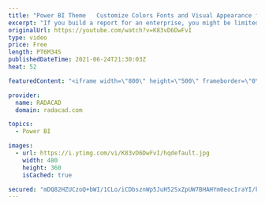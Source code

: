 ```yaml
---
title: "Power BI Theme   Customize Colors Fonts and Visual Appearance for Multiple Objects"
excerpt: "If you build a report for an enterprise, you might be limited to use the organization-approved colors. It is also useful to have your reports following a template of colors, and fonts, which might look like your signature of the report. In Power BI, you can do that with Theme. In this article, I’ll explain"
originalUrl: https://youtube.com/watch?v=K83vD6DwFvI
type: video
price: Free
length: PT6M34S
publishedDateTime: 2021-06-24T21:30:03Z
heat: 52

featuredContent: "<iframe width=\"800\" height=\"500\" frameborder=\"0\" src=\"https://www.youtube.com/embed/K83vD6DwFvI\" allow=\"accelerometer; autoplay; encrypted-media; gyroscope; picture-in-picture\" allowfullscreen></iframe>"

provider:
  name: RADACAD
  domain: radacad.com

topics:
  - Power BI

images:
  - url: https://i.ytimg.com/vi/K83vD6DwFvI/hqdefault.jpg
    width: 480
    height: 360
    isCached: true

secured: "mDQ82HZUCzoQ+bWI/1CLo/iCDbsznWp5JuH52SxZpUW7BHAHYm0eocIraYI/kliRAV60TioTjDtKIFJgV5he/sqwNfSdZwPz0MlntoFUxPa/tjxXH+kRRiuY9AJAqB4DdhGAjEf4SJYJKJzqoYDRPU5P+6rXL2IJwUyKYIR4eOLWRlzsgN08JfqJQBoz+5bdjUwe9Eq3DnPyScIaLCwTxru37CQTV0F1pE/ghUK3WAVbCLPlFl2+nyKo1EbG/7Syf9W07S7CgACaCSaQjmjOxpJvZkY1Sckx09VwMdFrAwvoWIpK/FHGwxq7bctm2MzrFEtoxgFJT7BhorYO/V3dXG26HgHfyCoEEX4mKkSvhF3LDYMH0/DTwZ+XxuQ3sdpwkfdQPR4hriVAYWHFCkDsOpz0ebczQZyBn0kPxivD59k=;wmN4BX46cR0u1QlB1EyTDg=="
---
```


